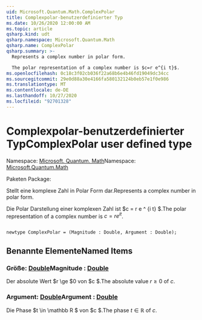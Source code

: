 ```yaml
---
uid: Microsoft.Quantum.Math.ComplexPolar
title: Complexpolar-benutzerdefinierter Typ
ms.date: 10/26/2020 12:00:00 AM
ms.topic: article
qsharp.kind: udt
qsharp.namespace: Microsoft.Quantum.Math
qsharp.name: ComplexPolar
qsharp.summary: >-
  Represents a complex number in polar form.

  The polar representation of a complex number is $c=r e^{i t}$.
ms.openlocfilehash: 0c18c3f02cb036f22a68b6e4b46fd19049dc34cc
ms.sourcegitcommit: 29e0d88a30e4166fa580132124b0eb57e1f0e986
ms.translationtype: MT
ms.contentlocale: de-DE
ms.lasthandoff: 10/27/2020
ms.locfileid: "92701328"
---
```

# <a name="complexpolar-user-defined-type"></a><span data-ttu-id="8173f-102">Complexpolar-benutzerdefinierter Typ</span><span class="sxs-lookup"><span data-stu-id="8173f-102">ComplexPolar user defined type</span></span>

<span data-ttu-id="8173f-103">Namespace: [Microsoft. Quantum. Math](xref:Microsoft.Quantum.Math)</span><span class="sxs-lookup"><span data-stu-id="8173f-103">Namespace: [Microsoft.Quantum.Math](xref:Microsoft.Quantum.Math)</span></span>

<span data-ttu-id="8173f-104">Paketen [](https://nuget.org/packages/)</span><span class="sxs-lookup"><span data-stu-id="8173f-104">Package: [](https://nuget.org/packages/)</span></span>


<span data-ttu-id="8173f-105">Stellt eine komplexe Zahl in Polar Form dar.</span><span class="sxs-lookup"><span data-stu-id="8173f-105">Represents a complex number in polar form.</span></span>

<span data-ttu-id="8173f-106">Die Polar Darstellung einer komplexen Zahl ist $c = r e ^ {i t} $.</span><span class="sxs-lookup"><span data-stu-id="8173f-106">The polar representation of a complex number is $c=r e^{i t}$.</span></span>

```qsharp

newtype ComplexPolar = (Magnitude : Double, Argument : Double);
```



## <a name="named-items"></a><span data-ttu-id="8173f-107">Benannte Elemente</span><span class="sxs-lookup"><span data-stu-id="8173f-107">Named Items</span></span>

### <a name="magnitude--double"></a><span data-ttu-id="8173f-108">Größe: [Double](xref:microsoft.quantum.lang-ref.double)</span><span class="sxs-lookup"><span data-stu-id="8173f-108">Magnitude : [Double](xref:microsoft.quantum.lang-ref.double)</span></span>

<span data-ttu-id="8173f-109">Der absolute Wert $r \ge $0 von $c $.</span><span class="sxs-lookup"><span data-stu-id="8173f-109">The absolute value $r \ge 0$ of $c$.</span></span>
### <a name="argument--double"></a><span data-ttu-id="8173f-110">Argument: [Double](xref:microsoft.quantum.lang-ref.double)</span><span class="sxs-lookup"><span data-stu-id="8173f-110">Argument : [Double](xref:microsoft.quantum.lang-ref.double)</span></span>

<span data-ttu-id="8173f-111">Die Phase $t \in \mathbb R $ von $c $.</span><span class="sxs-lookup"><span data-stu-id="8173f-111">The phase $t \in \mathbb R$ of $c$.</span></span>